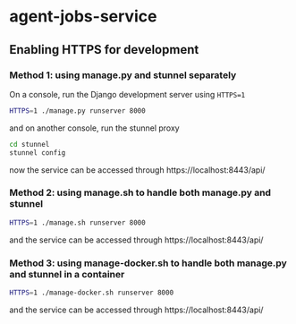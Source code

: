 # agent-jobs-service

## Enabling HTTPS for development

### Method 1: using manage.py and stunnel separately

On a console, run the Django development server using `HTTPS=1`
```bash
HTTPS=1 ./manage.py runserver 8000
```

and on another console, run the stunnel proxy
```bash
cd stunnel
stunnel config
```

now the service can be accessed through https://localhost:8443/api/

### Method 2: using manage.sh to handle both manage.py and stunnel

```bash
HTTPS=1 ./manage.sh runserver 8000
```

and the service can be accessed through https://localhost:8443/api/

### Method 3: using manage-docker.sh to handle both manage.py and stunnel in a container

```bash
HTTPS=1 ./manage-docker.sh runserver 8000
```

and the service can be accessed through https://localhost:8443/api/
